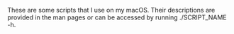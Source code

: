 These are some scripts that I use on my macOS. Their descriptions are provided in the man pages or can be accessed by running ./SCRIPT_NAME -h.
